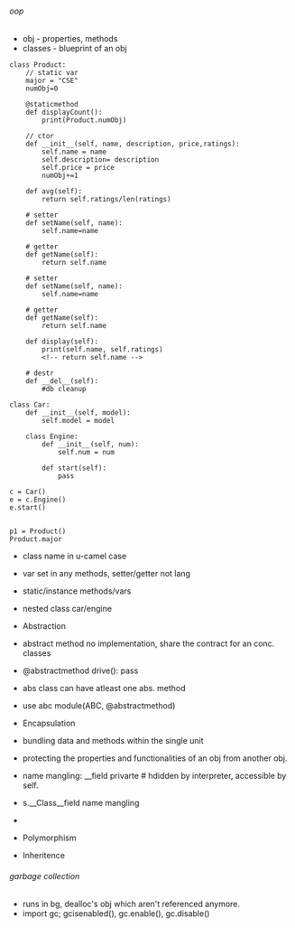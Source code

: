 ###### oop
- obj - properties, methods
- classes - blueprint of an obj

```
class Product:
    // static var
    major = "CSE"
    numObj=0

    @staticmethod
    def displayCount():
        print(Product.numObj)

    // ctor
    def __init__(self, name, description, price,ratings):
        self.name = name
        self.description= description
        self.price = price
        numObj+=1

    def avg(self):
        return self.ratings/len(ratings)
    
    # setter
    def setName(self, name):
        self.name=name

    # getter
    def getName(self):
        return self.name
    
    # setter
    def setName(self, name):
        self.name=name

    # getter
    def getName(self):
        return self.name
    
    def display(self):
        print(self.name, self.ratings)
        <!-- return self.name -->

    # destr
    def __del__(self):
        #db cleanup

class Car:
    def __init__(self, model):
        self.model = model
    
    class Engine:
        def __init__(self, num):
            self.num = num
        
        def start(self):
            pass

c = Car()
e = c.Engine()
e.start()


p1 = Product()
Product.major
```

- class name in u-camel case
- var set in any methods, setter/getter not lang 
- static/instance methods/vars
- nested class car/engine

- Abstraction
- abstract method no implementation, share the contract for an conc. classes
-  @abstractmethod
        drive():
            pass
- abs class can have atleast one abs. method
- use abc module(ABC, @abstractmethod)



- Encapsulation
 - bundling data and methods within the single unit
 - protecting the properties and functionalities of an obj from another obj.
 - name mangling: __field privarte # hdidden by interpreter, accessible by self.

 - s.__Class__field name mangling
 -   




- Polymorphism



- Inheritence

###### garbage collection
- runs in bg, dealloc's obj which aren't referenced anymore.
- import gc; gcisenabled(), gc.enable(), gc.disable()



